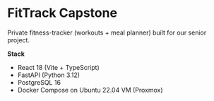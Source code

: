 # FitTrack Capstone

Private fitness-tracker (workouts + meal planner) built for our senior project.

**Stack**

- React 18 (Vite + TypeScript)
- FastAPI (Python 3.12)
- PostgreSQL 16
- Docker Compose on Ubuntu 22.04 VM (Proxmox)
